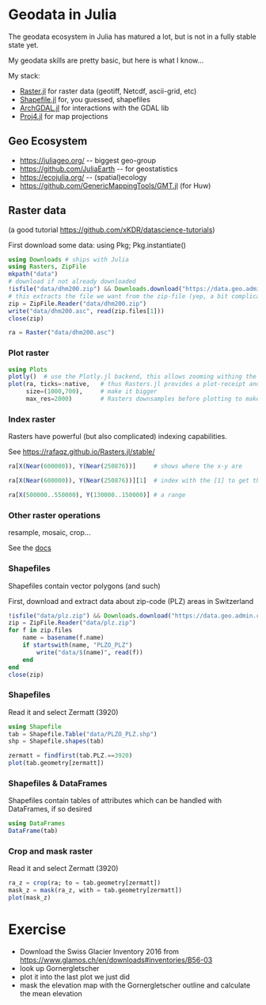 # Geodata in Julia

The geodata ecosystem in Julia has matured a lot, but is not in a fully stable state yet.

My geodata skills are pretty basic, but here is what I know...

My stack:
- [Raster.jl](https://github.com/rafaqz/Rasters.jl) for raster data (geotiff, Netcdf, ascii-grid, etc)
- [Shapefile.jl](https://github.com/JuliaGeo/Shapefile.jl) for, you guessed, shapefiles
- [ArchGDAL.jl](https://github.com/yeesian/ArchGDAL.jl) for interactions with the GDAL lib
- [Proj4.jl](https://github.com/JuliaGeo/Proj.jl) for map projections

## Geo Ecosystem

- https://juliageo.org/ -- biggest geo-group
- https://github.com/JuliaEarth -- for geostatistics
- https://ecojulia.org/ -- (spatial)ecology
- https://github.com/GenericMappingTools/GMT.jl (for Huw)

## Raster data

(a good tutorial https://github.com/xKDR/datascience-tutorials)

First download some data:
using Pkg; Pkg.instantiate()

````julia
using Downloads # ships with Julia
using Rasters, ZipFile
mkpath("data")
# download if not already downloaded
!isfile("data/dhm200.zip") && Downloads.download("https://data.geo.admin.ch/ch.swisstopo.digitales-hoehenmodell_25/data.zip", "data/dhm200.zip")
# this extracts the file we want from the zip-file (yep, a bit complicated)
zip = ZipFile.Reader("data/dhm200.zip")
write("data/dhm200.asc", read(zip.files[1]))
close(zip)

ra = Raster("data/dhm200.asc")
````

### Plot raster

````julia
using Plots
plotly()  # use the Plotly.jl backend, this allows zooming withing the Jupyter notebook
plot(ra, ticks=:native,   # thus Rasters.jl provides a plot-receipt and plotting is easy
     size=(1000,700),     # make it bigger
     max_res=2000)        # Rasters downsamples before plotting to make plotting faster.  Max number of gridpoints
````

### Index raster

Rasters have powerful (but also complicated) indexing capabilities.

See https://rafaqz.github.io/Rasters.jl/stable/

````julia
ra[X(Near(600000)), Y(Near(250876))]     # shows where the x-y are
````

````julia
ra[X(Near(600000)), Y(Near(250876))][1]  # index with the [1] to get the value out
````

````julia
ra[X(500000..550000), Y(130000..150000)] # a range
````

### Other raster operations

resample, mosaic, crop...

See the [docs](https://rafaqz.github.io/Rasters.jl/stable/#Methods-that-change-the-reslolution-or-extent-of-an-object)

### Shapefiles

Shapefiles contain vector polygons (and such)

First, download and extract data about zip-code (PLZ) areas in Switzerland

````julia
!isfile("data/plz.zip") && Downloads.download("https://data.geo.admin.ch/ch.swisstopo-vd.ortschaftenverzeichnis_plz/PLZO_SHP_LV03.zip", "data/plz.zip")
zip = ZipFile.Reader("data/plz.zip")
for f in zip.files
    name = basename(f.name)
    if startswith(name, "PLZO_PLZ")
        write("data/$(name)", read(f))
    end
end
close(zip)
````

### Shapefiles

Read it and select Zermatt (3920)

````julia
using Shapefile
tab = Shapefile.Table("data/PLZO_PLZ.shp")
shp = Shapefile.shapes(tab)

zermatt = findfirst(tab.PLZ.==3920)
plot(tab.geometry[zermatt])
````

### Shapefiles & DataFrames

Shapefiles contain tables of attributes which can be handled with DataFrames, if so desired

````julia
using DataFrames
DataFrame(tab)
````

### Crop and mask raster

Read it and select Zermatt (3920)

````julia
ra_z = crop(ra; to = tab.geometry[zermatt])
mask_z = mask(ra_z, with = tab.geometry[zermatt])
plot(mask_z)
````

# Exercise

- Download the Swiss Glacier Inventory 2016 from https://www.glamos.ch/en/downloads#inventories/B56-03
- look up Gornergletscher
- plot it into the last plot we just did
- mask the elevation map with the Gornergletscher outline and calculate the mean elevation

